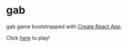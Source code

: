 # gab

gab game bootstrapped with <a href="http://example.com/" target="_blank">Create React App</a>.

Click <a href="https://rossjbartlett.github.io/gab/" target="_blank">here</a> to play!
